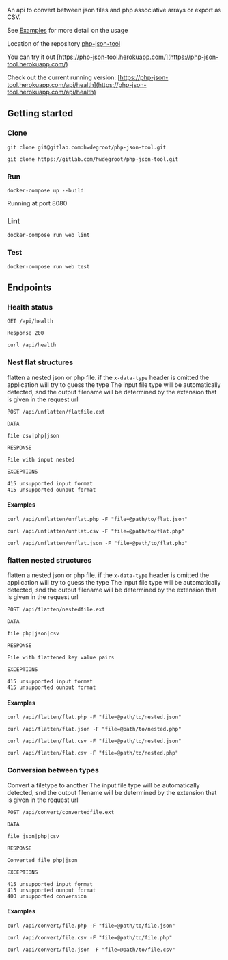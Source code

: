 An api to convert between json files and php associative arrays or export as CSV.

See [Examples](#endpoints) for more detail on the usage

Location of the repository [php-json-tool](https://gitlab.com/hwdegroot/php-json-tool)

You can try it out [https://php-json-tool.herokuapp.com/](https://php-json-tool.herokuapp.com/)

Check out the current running version: [https://php-json-tool.herokuapp.com/api/health](https://php-json-tool.herokuapp.com/api/health)

## Getting started

### Clone

```
git clone git@gitlab.com:hwdegroot/php-json-tool.git

git clone https://gitlab.com/hwdegroot/php-json-tool.git
```

### Run

```
docker-compose up --build
```

Running at port 8080

### Lint

```
docker-compose run web lint
```

### Test

```
docker-compose run web test
```

## Endpoints

### Health status

```
GET /api/health

Response 200
```
`curl /api/health`


### Nest flat structures

flatten a nested json or php file. if the `x-data-type` header is omitted the application will try to guess the type
The input file type will be automatically detected, snd the output filename will be determined by the extension that
is given in the request url



```
POST /api/unflatten/flatfile.ext

DATA

file csv|php|json

RESPONSE

File with input nested

EXCEPTIONS

415 unsupported input format
415 unsupported ounput format
```

#### Examples

`curl /api/unflatten/unflat.php -F "file=@path/to/flat.json"`

`curl /api/unflatten/unflat.csv -F "file=@path/to/flat.php"`

`curl /api/unflatten/unflat.json -F "file=@path/to/flat.php"`


### flatten nested structures

flatten a nested json or php file. if the `x-data-type` header is omitted the application will try to guess the type
The input file type will be automatically detected, snd the output filename will be determined by the extension that
is given in the request url

```
POST /api/flatten/nestedfile.ext

DATA

file php|json|csv

RESPONSE

File with flattened key value pairs

EXCEPTIONS

415 unsupported input format
415 unsupported ounput format
```

#### Examples

`curl /api/flatten/flat.php -F "file=@path/to/nested.json"`

`curl /api/flatten/flat.json -F "file=@path/to/nested.php"`

`curl /api/flatten/flat.csv -F "file=@path/to/nested.json"`

`curl /api/flatten/flat.csv -F "file=@path/to/nested.php"`


### Conversion between types

Convert a filetype to another
The input file type will be automatically detected, snd the output filename will be determined by the extension that
is given in the request url

```
POST /api/convert/convertedfile.ext

DATA

file json|php|csv

RESPONSE

Converted file php|json

EXCEPTIONS

415 unsupported input format
415 unsupported ounput format
400 unsupported conversion
```


#### Examples

`curl /api/convert/file.php -F "file=@path/to/file.json"`

`curl /api/convert/file.csv -F "file=@path/to/file.php"`

`curl /api/convert/file.json -F "file=@path/to/file.csv"`

